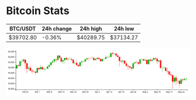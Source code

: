 # Bitcoin Stats

BTC/USDT|24h change|24h high|24h low|
|---|---|---|---|
|$39702.80|-0.36%|$40289.75|$37134.27|

<img src="./chart.svg">
